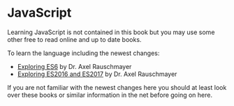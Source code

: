 # JavaScript

Learning JavaScript is not contained in this book but you may use some other free
to read online and up to date books.

To learn the language including the newest changes:
- [Exploring ES6](http://exploringjs.com/es6.html) by Dr. Axel Rauschmayer
- [Exploring ES2016 and ES2017](http://exploringjs.com/es2016-es2017.html) by Dr. Axel Rauschmayer

If you are not familiar with the newest changes here you should at least look over
these books or similar information in the net before going on here.
